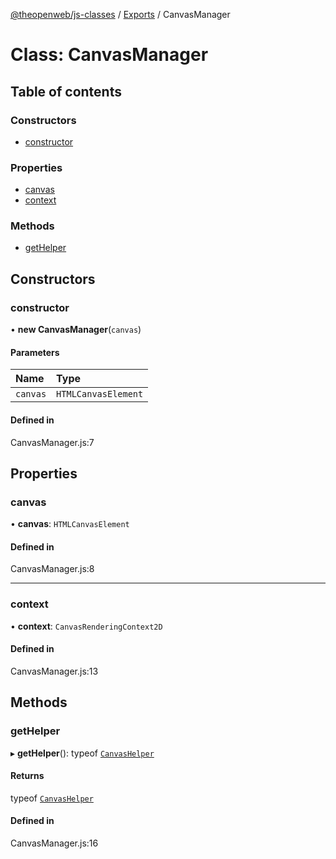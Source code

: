 [@theopenweb/js-classes](../README.md) / [Exports](../modules.md) / CanvasManager

# Class: CanvasManager

## Table of contents

### Constructors

- [constructor](CanvasManager.md#constructor)

### Properties

- [canvas](CanvasManager.md#canvas)
- [context](CanvasManager.md#context)

### Methods

- [getHelper](CanvasManager.md#gethelper)

## Constructors

### constructor

• **new CanvasManager**(`canvas`)

#### Parameters

| Name | Type |
| :------ | :------ |
| `canvas` | `HTMLCanvasElement` |

#### Defined in

CanvasManager.js:7

## Properties

### canvas

• **canvas**: `HTMLCanvasElement`

#### Defined in

CanvasManager.js:8

___

### context

• **context**: `CanvasRenderingContext2D`

#### Defined in

CanvasManager.js:13

## Methods

### getHelper

▸ **getHelper**(): typeof [`CanvasHelper`](CanvasHelper.md)

#### Returns

typeof [`CanvasHelper`](CanvasHelper.md)

#### Defined in

CanvasManager.js:16

